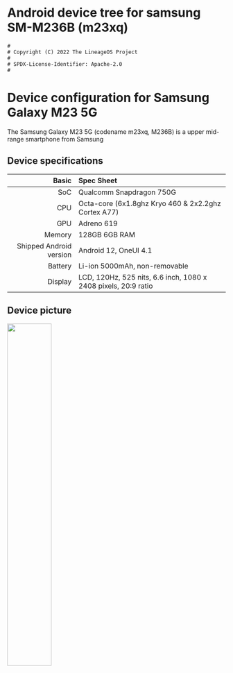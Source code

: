 # Android device tree for samsung SM-M236B (m23xq)

```
#
# Copyright (C) 2022 The LineageOS Project
#
# SPDX-License-Identifier: Apache-2.0
#
```

Device configuration for Samsung Galaxy M23 5G
===============================================
The Samsung Galaxy M23 5G (codename m23xq, M236B) is a upper mid-range smartphone from Samsung

## Device specifications
Basic    | Spec Sheet
--------:|:----------------------
SoC      | Qualcomm Snapdragon 750G
CPU      | Octa-core (6x1.8ghz Kryo 460 & 2x2.2ghz Cortex A77)
GPU      | Adreno 619
Memory   | 128GB 6GB RAM
Shipped Android version | Android 12, OneUI 4.1
Battery  | Li-ion 5000mAh, non-removable
Display  | LCD, 120Hz, 525 nits, 6.6 inch, 1080 x 2408 pixels, 20:9 ratio

## Device picture
<img src="https://user-images.githubusercontent.com/31782624/205670871-a460acce-c660-4dce-aa78-834673677a21.jpg" width="45%"/>
